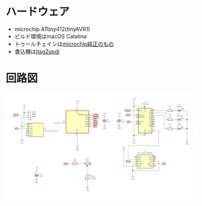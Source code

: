 # ハードウェア

* microchip ATtiny412(tinyAVR1)
* ビルド環境はmacOS Catalina
* トゥールチェインは[microchip純正のもの](https://github.com/mamemomonga/avr-toolchain-installer)
* 書込機は[jtag2updi](https://github.com/ElTangas/jtag2updi)

# 回路図

![schematics](../images/schematics.png)	
